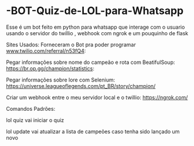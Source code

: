 # -BOT-Quiz-de-LOL-para-Whatsapp
Esse é um bot feito em python para whatsapp que interage com o usuario usando o servidor do twillio ,  webhook com ngrok e um pouquinho de flask

Sites Usados:
Forneceram o Bot pra poder programar
www.twilio.com/referral/n53fQ4:

Pegar informações sobre nome do campeão e rota com BeatifulSoup:
https://br.op.gg/champion/statistics:

Pegar informações sobre lore com Selenium:
https://universe.leagueoflegends.com/pt_BR/story/champion/

Criar um webhook entre o meu servidor local e o twillio:
https://ngrok.com/

Comandos Padrões:

lol quiz
vai iniciar o quiz

lol update
vai atualizar a lista de campeões caso tenha sido lançado um novo
